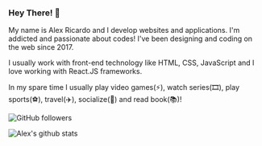### Hey There! 👋

My name is Alex Ricardo and I develop websites and applications. I'm addicted and passionate about codes! I've been designing and coding on the web since 2017.

I usually work with front-end technology like HTML, CSS, JavaScript and I love working with React.JS frameworks.

In my spare time I usually play video games(⚡), watch series(🎞️), play sports(⚽️), travel(✈️), socialize(💬) and read book(📚)!

![GitHub followers](https://img.shields.io/github/followers/Csalex123?style=social)

![Alex's github stats](https://github-readme-stats.vercel.app/api?username=csalex123&show_icons=true&theme=radical)



